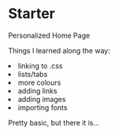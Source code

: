 # Starter
Personalized Home Page

Things I learned along the way:
<li>linking to .css</li>
<li>lists/tabs</li>
<li>more colours</li>
<li>adding links</li>
<li>adding images</li>
<li>importing fonts</li>

Pretty basic, but there it is...
